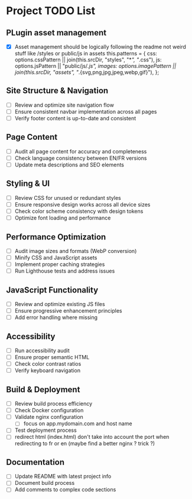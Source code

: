 # Project TODO List

## PLugin asset management

- [x] Asset management should be logically following the readme
      not weird stuff like /styles or public/js in assets
      this.patterns = {
      css: options.cssPattern || join(this.srcDir, "styles", "\*_", "_.css"),
      js: options.jsPattern || "public/js/_.js",
      images:
      options.imagePattern ||
      join(this.srcDir, "assets", "_.{svg,png,jpg,jpeg,webp,gif}"),
      };

## Site Structure & Navigation

- [ ] Review and optimize site navigation flow
- [ ] Ensure consistent navbar implementation across all pages
- [ ] Verify footer content is up-to-date and consistent

## Page Content

- [ ] Audit all page content for accuracy and completeness
- [ ] Check language consistency between EN/FR versions
- [ ] Update meta descriptions and SEO elements

## Styling & UI

- [ ] Review CSS for unused or redundant styles
- [ ] Ensure responsive design works across all device sizes
- [ ] Check color scheme consistency with design tokens
- [ ] Optimize font loading and performance

## Performance Optimization

- [ ] Audit image sizes and formats (WebP conversion)
- [ ] Minify CSS and JavaScript assets
- [ ] Implement proper caching strategies
- [ ] Run Lighthouse tests and address issues

## JavaScript Functionality

- [ ] Review and optimize existing JS files
- [ ] Ensure progressive enhancement principles
- [ ] Add error handling where missing

## Accessibility

- [ ] Run accessibility audit
- [ ] Ensure proper semantic HTML
- [ ] Check color contrast ratios
- [ ] Verify keyboard navigation

## Build & Deployment

- [ ] Review build process efficiency
- [ ] Check Docker configuration
- [ ] Validate nginx configuration
  - [ ] focus on app.mydomain.com and host name
- [ ] Test deployment process
- [ ] redirect html (index.html) don't take into account the port when redirecting to fr or en (maybe find a better nginx ? trick ?)

## Documentation

- [ ] Update README with latest project info
- [ ] Document build process
- [ ] Add comments to complex code sections
